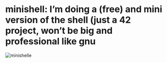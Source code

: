 # minishell: I’m doing a (free) and mini version of the shell (just a 42 project, won’t be big and professional like gnu
![minishelle](https://github.com/kursatpolatci/minishell/assets/89658856/8cd11343-43f8-430b-ac8f-d9426fe1e083)
